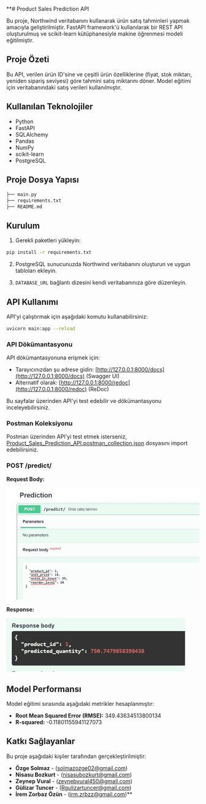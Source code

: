 **# Product Sales Prediction API

Bu proje, Northwind veritabanını kullanarak ürün satış tahminleri yapmak amacıyla geliştirilmiştir. FastAPI framework'ü kullanılarak bir REST API oluşturulmuş ve scikit-learn kütüphanesiyle makine öğrenmesi modeli eğitilmiştir.

##  Proje Özeti

Bu API, verilen ürün ID'sine ve çeşitli ürün özelliklerine (fiyat, stok miktarı, yeniden sipariş seviyesi) göre tahmini satış miktarını döner. Model eğitimi için veritabanındaki satış verileri kullanılmıştır.


##  Kullanılan Teknolojiler

- Python
- FastAPI
- SQLAlchemy
- Pandas
- NumPy
- scikit-learn
- PostgreSQL


##  Proje Dosya Yapısı

```
├── main.py              
├── requirements.txt     
├── README.md  
```


##  Kurulum

1. Gerekli paketleri yükleyin:
```bash
pip install -r requirements.txt
```

2. PostgreSQL sunucunuzda Northwind veritabanını oluşturun ve uygun tabloları ekleyin.

3. `DATABASE_URL` bağlantı dizesini kendi veritabanınıza göre düzenleyin.


##  API Kullanımı

API'yi çalıştırmak için aşağıdaki komutu kullanabilirsiniz:
```bash
uvicorn main:app --reload
```

###  API Dökümantasyonu

API dökümantasyonuna erişmek için:
- Tarayıcınızdan şu adrese gidin: [http://127.0.0.1:8000/docs](http://127.0.0.1:8000/docs) (Swagger UI)
- Alternatif olarak: [http://127.0.0.1:8000/redoc](http://127.0.0.1:8000/redoc) (ReDoc)

Bu sayfalar üzerinden API'yi test edebilir ve dökümantasyonu inceleyebilirsiniz.

###  Postman Koleksiyonu
Postman üzerinden API'yi test etmek isterseniz, [Product_Sales_Prediction_API.postman_collection.json](./docs/Product_Sales_Prediction_API.postman_collection.json) dosyasını import edebilirsiniz.
     

### POST /predict/
**Request Body:**

![Request Body](./BiP%20image%202025-04-02%20pmt%2021.32.17.jpg)

**Response:**

![Response](./BiP%20image%202025-04-02%20pmt%2021.32.14.jpg)

## Model Performansı

Model eğitimi sırasında aşağıdaki metrikler hesaplanmıştır:

- **Root Mean Squared Error (RMSE):** 349.43634513800134
- **R-squared:** -0.11801155941127073

## Katkı Sağlayanlar 

Bu proje aşağıdaki kişiler tarafından gerçekleştirilmiştir:

- **Özge Solmaz** - (solmazozge02@gmail.com)
- **Nisasu Bozkurt** - (nisasubozkurt@gmail.com)
- **Zeynep Vural** - (zeynebvural450@gmail.com)
- **Gülizar Tuncer** - (Rgulizartuncer@gmail.com)
- **İrem Zorbaz Özün** - (irm.zrbzz@gmail.com)**

















  
